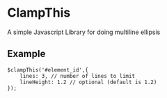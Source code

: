 # ClampThis
A simple Javascript Library for doing multiline ellipsis

## Example
```
$clampThis('#element_id',{
    lines: 3, // number of lines to limit
    lineHeight: 1.2 // optional (default is 1.2)
});
```
